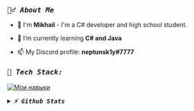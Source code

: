 <h3 align="left"><samp><i><b>🙋‍♂️ About Me </b></i></samp></h3>

- 🔭 I'm **Mikhail** - I'm a C# developer and high school student.

- 🌱 I’m currently learning **C# and Java**

- 📫 My Discord profile: **neptunsk1y#7777**


<h3 align="left"><samp><i><b>🚀 Tech Stack:</b></i></samp></h3>


  
[![ Мои навыки ](https://skillicons.dev/icons?i=cpp,cs,java,py,unity,vscode,visualstudio)](https://skillicons.dev)

<details>
  <summary><samp><i><b>⚡ Github Stats</b></i></samp></summary>
  
  <a href="#">![Github stats](https://github-readme-stats.vercel.app/api?username=neptunsk1y&theme=blueberry&count_private=true&hide_border=true&line_height=20)</a>
  <a href="#">![Top Langs](https://github-readme-stats.vercel.app/api/top-langs/?username=neptunsk1y&layout=compact&theme=blueberry&count_private=true&hide_border=true)</a>
</details>

